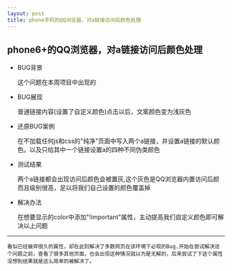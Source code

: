 ```yaml
---
layout: post 
title: phone手机的QQ浏览器，对a链接访问后颜色处理
---
```


## phone6+的QQ浏览器，对a链接访问后颜色处理

* BUG背景

    这个问题在本周项目中出现的

* BUG展现

    普通链接内容(设置了自定义颜色)点击以后，文案颜色变为浅灰色

* 还原BUG案例

    在不加载任何js和css的"纯净"页面中写入两个a链接，并设置a链接的默认颜色。以及只给其中一个链接设置a的四种不同伪类颜色

* 测试结果

    两个a链接都会出现访问后颜色会被置灰,这个灰色是QQ浏览器内置访问后颜而且级别很高，足以将我们自己设置的颜色覆盖掉

* 解决办法

    在想要显示的color中添加"!important"属性，主动提高我们自定义颜色即可解决以上问题

***
    看似已经被弃很久的属性，却在此刻解决了多数网页在该环境下必现的Bug.开始在尝试解决这个问题之前，查看了很多其他页面，也会出现这种情况就以为是无解的，后来尝试了下这个属性没想到结果就是这么简单的被解决了。
